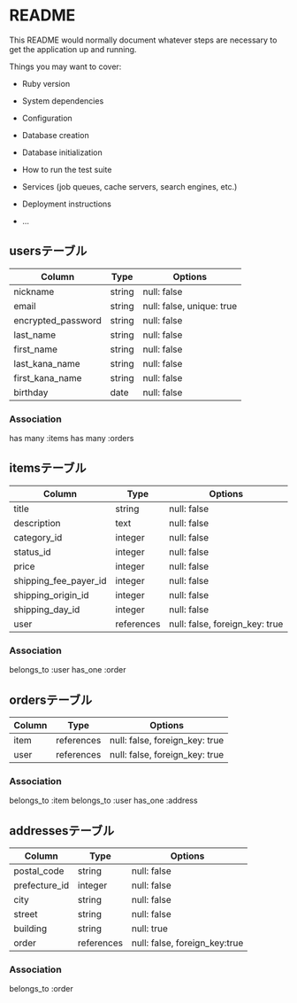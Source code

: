 # README

This README would normally document whatever steps are necessary to get the
application up and running.

Things you may want to cover:

* Ruby version

* System dependencies

* Configuration

* Database creation

* Database initialization

* How to run the test suite

* Services (job queues, cache servers, search engines, etc.)

* Deployment instructions

* ...

## usersテーブル
| Column             | Type   | Options                   |
| ------------------ | ------ | ------------------------- |
| nickname           | string | null: false               |
| email              | string | null: false, unique: true |
| encrypted_password | string | null: false               |
| last_name          | string | null: false               |
| first_name         | string | null: false               |
| last_kana_name     | string | null: false               |
| first_kana_name    | string | null: false               |
| birthday           | date   | null: false               |

### Association
has many :items
has many :orders

## itemsテーブル
| Column                | Type       | Options                        |
| --------------------- | ---------- | ------------------------------ | 
| title                 | string     | null: false                    |
| description           | text       | null: false                    | 
| category_id           | integer    | null: false                    |
| status_id             | integer    | null: false                    |
| price                 | integer    | null: false                    |
| shipping_fee_payer_id | integer    | null: false                    |
| shipping_origin_id    | integer    | null: false                    |
| shipping_day_id       | integer    | null: false                    |
| user                  | references | null: false, foreign_key: true |

### Association
belongs_to :user
has_one :order

## ordersテーブル
| Column     | Type        |  Options                       |
| ---------- | ----------  | ------------------------------ |
| item       | references  | null: false, foreign_key: true |
| user       | references  | null: false, foreign_key: true |
 
### Association
belongs_to :item
belongs_to :user
has_one :address

## addressesテーブル
|Column          | Type       | Options                       |
| -------------- | ---------- | ----------------------------- |
| postal_code    | string     | null: false                   |
| prefecture_id  | integer    | null: false                   |
| city           | string     | null: false                   |
| street         | string     | null: false                   |
| building       | string     | null: true                    |
| order          | references | null: false, foreign_key:true |

### Association
belongs_to :order